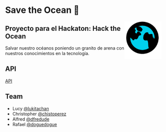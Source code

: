 # Save the Ocean 🐋

<img align='right' src="./shared/img/logo.png" alt="Save the Ocean" width="120"/>


## Proyecto para el Hackaton: Hack the Ocean

Salvar nuestro océanos poniendo un granito de arena con nuestros conocimientos en la tecnología.

## API

[API](https://documenter.getpostman.com/view/9844241/Uyxhoo1m)


## Team
* Lucy [@lukitachan](@lukitachan)
* Christopher [@chistoperez](@chistoperez)
* Alfred [@dfredude](@dfredude)
* Rafael [@doguedogue](@doguedogue)
